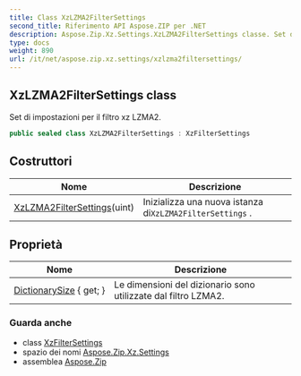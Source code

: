 ```yaml
---
title: Class XzLZMA2FilterSettings
second_title: Riferimento API Aspose.ZIP per .NET
description: Aspose.Zip.Xz.Settings.XzLZMA2FilterSettings classe. Set di impostazioni per il filtro xz LZMA2.
type: docs
weight: 890
url: /it/net/aspose.zip.xz.settings/xzlzma2filtersettings/
---
```

## XzLZMA2FilterSettings class

Set di impostazioni per il filtro xz LZMA2.

```csharp
public sealed class XzLZMA2FilterSettings : XzFilterSettings
```

## Costruttori

| Nome | Descrizione |
| --- | --- |
| [XzLZMA2FilterSettings](xzlzma2filtersettings/)(uint) | Inizializza una nuova istanza di`XzLZMA2FilterSettings` . |

## Proprietà

| Nome | Descrizione |
| --- | --- |
| [DictionarySize](../../aspose.zip.xz.settings/xzlzma2filtersettings/dictionarysize/) { get; } | Le dimensioni del dizionario sono utilizzate dal filtro LZMA2. |

### Guarda anche

* class [XzFilterSettings](../xzfiltersettings/)
* spazio dei nomi [Aspose.Zip.Xz.Settings](../../aspose.zip.xz.settings/)
* assemblea [Aspose.Zip](../../)


